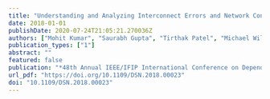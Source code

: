 ```yaml
---
title: "Understanding and Analyzing Interconnect Errors and Network Congestion on a Large Scale HPC System"
date: 2018-01-01
publishDate: 2020-07-24T21:05:21.270036Z
authors: ["Mohit Kumar", "Saurabh Gupta", "Tirthak Patel", "Michael Wilder", "Weisong Shi", "Song Fu", "Christian Engelmann", "Devesh Tiwari"]
publication_types: ["1"]
abstract: ""
featured: false
publication: "*48th Annual IEEE/IFIP International Conference on Dependable Systems and Networks, DSN 2018, Luxembourg City, Luxembourg, June 25-28, 2018*"
url_pdf: "https://doi.org/10.1109/DSN.2018.00023"
doi: "10.1109/DSN.2018.00023"
---
```


